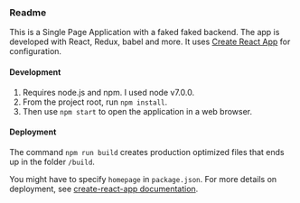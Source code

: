 ### Readme
This is a Single Page Application with a faked faked backend. The app is developed with
React, Redux, babel and more. It uses [Create React App](https://facebook.github.io/react/blog/2016/07/22/create-apps-with-no-configuration.html)
for configuration.

#### Development
1. Requires node.js and npm. I used node v7.0.0.
2. From the project root, run `npm install`.
3. Then use `npm start` to open the application in a web browser.

#### Deployment
The command `npm run build` creates production optimized files that ends up in the folder `/build`.

You might have to specify `homepage` in `package.json`. For more details on deployment, see [create-react-app documentation](https://github.com/facebookincubator/create-react-app/blob/master/packages/react-scripts/template/README.md#deployment).
